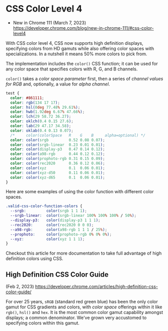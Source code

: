 # CSS Color Level 4

* New in Chrome 111 (March 7, 2023)
https://developer.chrome.com/blog/new-in-chrome-111/#css-color-level4

With CSS color level 4, CSS now supports high definition displays, specifying colors from HD gamuts while also offering color spaces with specializations. In a nutshell it means 50% more colors to pick from.

The implementation includes the `color()` CSS function; it can be used for any color space that specifies colors with R, G, and B channels.

`color()` takes a *color space parameter* first, then a series of *channel values for RGB* and, optionally, a value for *alpha channel*.

```css
test {
  color: #861111;
  color: rgb(134 17 17);
  color: hsl(0deg 77.48% 29.61%);
  color: hwb(1.92deg 6.67% 47.66%);
  color: lch(29 58.72 36.27);
  color: oklch(0.4 0.15 27.6);
  color: lab(29 47.17 34.58);
  color: oklab(0.4 0.13 0.07);
  /*     color(colorSpace   R    G    B     alpha=optional) */
  color: color(srgb         0.52 0.08 0.07);
  color: color(srgb-linear  0.23 0.01 0.01);
  color: color(display-p3   0.47 0.14 0.12);
  color: color(a98-rgb      0.44 0.12 0.12);
  color: color(prophoto-rgb 0.31 0.15 0.09);
  color: color(rec2020      0.36 0.12 0.06);
  color: color(xyz          0.1  0.06 0.01);
  color: color(xyz-d50      0.11 0.06 0.01);
  color: color(xyz-d65      0.1  0.06 0.01);
}
```

Here are some examples of using the color function with different color spaces.

```css
.valid-css-color-function-colors {
  --srgb:         color(srgb 1 1 1);
  --srgb-linear:  color(srgb-linear 100% 100% 100% / 50%);
  --display-p3:   color(display-p3 1 1 1);
  --rec2020:      color(rec2020 0 0 0);
  --a98-rgb:      color(a98-rgb 1 1 1 / 25%);
  --prophoto:     color(prophoto-rgb 0% 0% 0%);
  --xyz:          color(xyz 1 1 1);
}
```

Checkout this article for more documentation to take full advantage of high definition colors using CSS.

## High Definition CSS Color Guide
(Feb 2, 2023)
https://developer.chrome.com/articles/high-definition-css-color-guide/

For over 25 years, `sRGB` (standard red green blue) has been the only color gamut for CSS gradients and colors, with *color space* offerings within it like `rgb()`, `hsl()` and `hex`. It is the most common color gamut capability amongst displays; a common denominator. We've grown very accustomed to specifying colors within this gamut.
